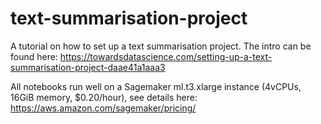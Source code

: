 # text-summarisation-project
A tutorial on how to set up a text summarisation project. The intro can be found here:
https://towardsdatascience.com/setting-up-a-text-summarisation-project-daae41a1aaa3

All notebooks run well on a Sagemaker ml.t3.xlarge instance (4vCPUs, 16GiB memory, $0.20/hour), see details here: https://aws.amazon.com/sagemaker/pricing/


